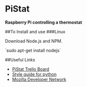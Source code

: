 # PiStat
<b>Raspberry Pi controlling a thermostat</b>

##To Install and use</h2>
###Linux</h3>
<p>Download Node.js and NPM.</p>
`sudo apt-get install nodejs`
    

##Useful Links</h2>
<ul>
<li><a href="https://trello.com/b/KgPqsjKo">PiStat Trello Board</a><br></li>
<li><a href="https://google.github.io/styleguide/pyguide.html">Style guide for python</a></li>
<li><a href="https://developer.mozilla.org/en-US/">Mozilla Developer Network</a></li>
</ul>